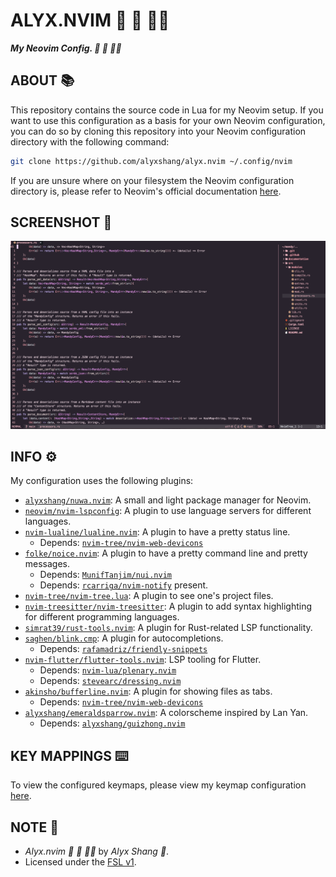 # ALYX.NVIM :dragon_face: :black_heart: :woman_technologist:

***My Neovim Config. :dragon_face: :black_heart: :woman_technologist:***

## ABOUT :books:

This repository contains the source code in Lua for my Neovim setup.
If you want to use this configuration as a basis for your own Neovim configuration,
you can do so by cloning this repository into your Neovim configuration
directory with the following command:

```bash
git clone https://github.com/alyxshang/alyx.nvim ~/.config/nvim
```

If you are unsure where on your filesystem the Neovim configuration directory is,
please refer to Neovim's official documentation [here](https://neovim.io/doc/user/vim_diff.html#nvim-config).

## SCREENSHOT :camera_flash:

<p align="center">
 <img src="https://github.com/alyxshang/sakuramaiden.nvim/blob/main/images/screenie.png"/>
</p>

## INFO :gear:

My configuration uses the following plugins:

- [`alyxshang/nuwa.nvim`](https://github.com/alyxshang/nuwa.nvim): A small and light package manager for Neovim.
- [`neovim/nvim-lspconfig`](https://github.com/neovim/nvim-lspconfig): A
  plugin to use language servers for different languages.
- [`nvim-lualine/lualine.nvim`](https://github.com/nvim-lualine/lualine.nvim): A plugin to have a pretty status line.
  - Depends: [`nvim-tree/nvim-web-devicons`](https://github.com/nvim-tree/nvim-web-devicons)
- [`folke/noice.nvim`](https://github.com/folke/noice.nvim): A plugin to
  have a pretty command line and pretty messages.
  - Depends: [`MunifTanjim/nui.nvim`](https://github.com/MunifTanjim/nui.nvim)
  - Depends: [`rcarriga/nvim-notify`](https://github.com/rcarriga/nvim-notify)
  present.
- [`nvim-tree/nvim-tree.lua`](https://github.com/nvim-tree/nvim-tree.lua): A plugin to see one's project files.
- [`nvim-treesitter/nvim-treesitter`](https://github.com/nvim-treesitter/nvim-treesitter): A plugin to add syntax highlighting for different programming languages.
- [`simrat39/rust-tools.nvim`](https://github.com/simrat39/rust-tools.nvim): A plugin for Rust-related LSP functionality.
- [`saghen/blink.cmp`](https://github.com/saghen/blink.cmp): A plugin for autocompletions.
  - Depends: [`rafamadriz/friendly-snippets`](https://github.com/rafamadriz/friendly-snippets)
- [`nvim-flutter/flutter-tools.nvim`](https://github.com/nvim-flutter/flutter-tools.nvim): LSP tooling for Flutter.
  - Depends: [`nvim-lua/plenary.nvim`](https://github.com/nvim-lua/plenary.nvim)
  - Depends: [`stevearc/dressing.nvim`](https://github.com/stevearc/dressing.nvim)
- [`akinsho/bufferline.nvim`](https://github.com/akinsho/bufferline.nvim): A plugin for showing files as tabs.
  - Depends: [`nvim-tree/nvim-web-devicons`](https://github.com/nvim-tree/nvim-web-devicons)
- [`alyxshang/emeraldsparrow.nvim`](https://github.com/alyxshang/emeraldsparrow.nvim): A colorscheme inspired by Lan Yan.
   - Depends: [`alyxshang/guizhong.nvim`](https://github.com/alyxshang/guizhong.nvim)


## KEY MAPPINGS :keyboard:

To view the configured keymaps, please view my keymap configuration
[here](lua/config/keymaps.lua).

## NOTE :scroll:

- *Alyx.nvim :dragon_face: :black_heart: :woman_technologist:* by *Alyx Shang :black_heart:*.
- Licensed under the [FSL v1](https://github.com/alyxshang/fair-software-license).
